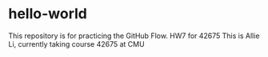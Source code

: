 # hello-world
This repository is for practicing the GitHub Flow. HW7 for 42675
This is Allie Li, currently taking course 42675 at CMU
